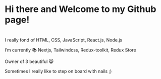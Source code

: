 # Hi there and Welcome to my Github page!

#

I really fond of HTML, CSS, JavaScript, React.js, Node.js

I’m currently :books: Nextjs, Tailwindcss, Redux-toolkit, Redux Store

Owner of 3 beautiful :smile_cat:

Sometimes I really like to step on board with nails ;)

<!--
**freemanforever/freemanforever** is a ✨ _special_ ✨ repository because its `README.md` (this file) appears on your GitHub profile.

Here are some ideas to get you started:

- 🔭 I’m currently working on ...
- 🌱 I’m currently learning Nextjs, Tailwindcss, Redux-toolkit, Redux Store
- 👯 I’m looking to collaborate on ...
- 🤔 I’m looking for help with ...
- 💬 Ask me about ...
- 📫 How to reach me: ...
- 😄 Pronouns: ...
- ⚡ Fun fact: ...
-->
